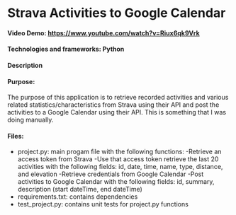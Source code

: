 # Strava Activities to Google Calendar
#### **Video Demo**:  https://www.youtube.com/watch?v=Riux6qk9Vrk
#### Technologies and frameworks: Python
#### **Description**
#### Purpose:
The purpose of this application is to retrieve recorded activities and various related statistics/characteristics from Strava using their API and post the activities to a Google Calendar using their API.  This is something that I was doing manually. 
#### Files:
* project.py: main progam file with the following functions:
    -Retrieve an access token from Strava
    -Use that access token retrieve the last 20 activities with the following fields: id, date, time, name, type, distance, and elevation
    -Retrieve credentials from Google Calendar
    -Post activities to Google Calendar with the following fields: id, summary, description (start dateTime, end dateTime)
* requirements.txt: contains dependencies
* test_project.py: contains unit tests for project.py functions